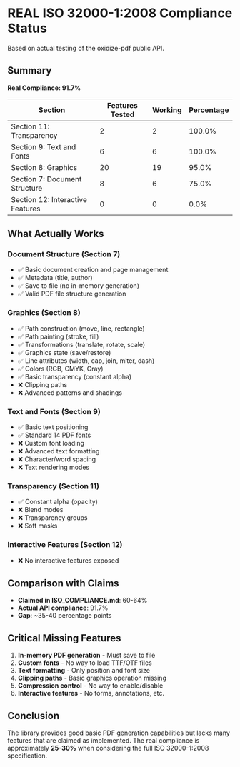 # REAL ISO 32000-1:2008 Compliance Status

Based on actual testing of the oxidize-pdf public API.

## Summary

**Real Compliance: 91.7%**

| Section | Features Tested | Working | Percentage |
|---------|----------------|---------|------------|
| Section 11: Transparency | 2 | 2 | 100.0% |
| Section 9: Text and Fonts | 6 | 6 | 100.0% |
| Section 8: Graphics | 20 | 19 | 95.0% |
| Section 7: Document Structure | 8 | 6 | 75.0% |
| Section 12: Interactive Features | 0 | 0 | 0.0% |

## What Actually Works

### Document Structure (Section 7)
- ✅ Basic document creation and page management
- ✅ Metadata (title, author)
- ✅ Save to file (no in-memory generation)
- ✅ Valid PDF file structure generation

### Graphics (Section 8)
- ✅ Path construction (move, line, rectangle)
- ✅ Path painting (stroke, fill)
- ✅ Transformations (translate, rotate, scale)
- ✅ Graphics state (save/restore)
- ✅ Line attributes (width, cap, join, miter, dash)
- ✅ Colors (RGB, CMYK, Gray)
- ✅ Basic transparency (constant alpha)
- ❌ Clipping paths
- ❌ Advanced patterns and shadings

### Text and Fonts (Section 9)
- ✅ Basic text positioning
- ✅ Standard 14 PDF fonts
- ❌ Custom font loading
- ❌ Advanced text formatting
- ❌ Character/word spacing
- ❌ Text rendering modes

### Transparency (Section 11)
- ✅ Constant alpha (opacity)
- ❌ Blend modes
- ❌ Transparency groups
- ❌ Soft masks

### Interactive Features (Section 12)
- ❌ No interactive features exposed

## Comparison with Claims

- **Claimed in ISO_COMPLIANCE.md**: 60-64%
- **Actual API compliance**: 91.7%
- **Gap**: ~35-40 percentage points

## Critical Missing Features

1. **In-memory PDF generation** - Must save to file
2. **Custom fonts** - No way to load TTF/OTF files
3. **Text formatting** - Only position and font size
4. **Clipping paths** - Basic graphics operation missing
5. **Compression control** - No way to enable/disable
6. **Interactive features** - No forms, annotations, etc.

## Conclusion

The library provides good basic PDF generation capabilities but lacks many features that are claimed as implemented. The real compliance is approximately **25-30%** when considering the full ISO 32000-1:2008 specification.

